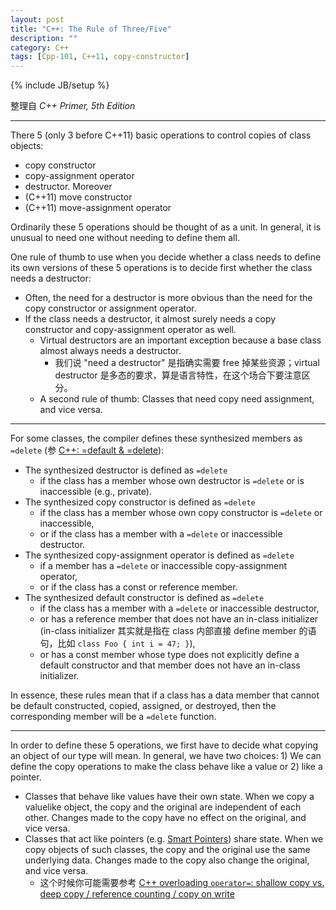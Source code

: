 ```yaml
---
layout: post
title: "C++: The Rule of Three/Five"
description: ""
category: C++
tags: [Cpp-101, C++11, copy-constructor]
---
```

{% include JB/setup %}

整理自 _C++ Primer, 5th Edition_

-----

There 5 (only 3 before C++11) basic operations to control copies of class objects: 

- copy constructor
- copy-assignment operator
- destructor. Moreover
- (C++11) move constructor
- (C++11) move-assignment operator

Ordinarily these 5 operations should be thought of as a unit. In general, it is unusual to need one without needing to define them all.

One rule of thumb to use when you decide whether a class needs to define its own versions of these 5 operations is to decide first whether the class needs a destructor: 

- Often, the need for a destructor is more obvious than the need for the copy constructor or assignment operator. 
- If the class needs a destructor, it almost surely needs a copy constructor and copy-assignment operator as well.
	- Virtual destructors are an important exception because a base class almost always needs a destructor.
		- 我们说 "need a destructor" 是指确实需要 free 掉某些资源；virtual destructor 是多态的要求，算是语言特性，在这个场合下要注意区分。
	- A second rule of thumb: Classes that need copy need assignment, and vice versa.
	
-----
	
For some classes, the compiler defines these synthesized members as `=delete` (参 [C++: =default & =delete](/c++/2015/05/03/cpp-default--delete)):

- The synthesized destructor is defined as `=delete` 
	- if the class has a member whose own destructor is `=delete` or is inaccessible (e.g., private).
- The synthesized copy constructor is defined as `=delete` 
	- if the class has a member whose own copy constructor is `=delete` or inaccessible,
	- or if the class has a member with a `=delete` or inaccessible destructor.
- The synthesized copy-assignment operator is defined as `=delete` 
	- if a member has a `=delete` or inaccessible copy-assignment operator, 
	- or if the class has a const or reference member.
- The synthesized default constructor is defined as `=delete` 
	- if the class has a member with a `=delete` or inaccessible destructor, 
	- or has a reference member that does not have an in-class initializer (in-class initializer 其实就是指在 class 内部直接 define member 的语句，比如 `class Foo { int i = 47; }`),
	- or has a const member whose type does not explicitly define a default constructor and that member does not have an in-class initializer.
	
In essence, these rules mean that if a class has a data member that cannot be default constructed, copied, assigned, or destroyed, then the corresponding member will be a `=delete` function.

----- 

In order to define these 5 operations, we first have to decide what copying an object of our type will mean. In general, we have two choices: 1) We can define the copy operations to make the class behave like a value or 2) like a pointer.

- Classes that behave like values have their own state. When we copy a valuelike object, the copy and the original are independent of each other. Changes made to the copy have no effect on the original, and vice versa.
- Classes that act like pointers (e.g. [Smart Pointers](/c++/2015/05/07/cpp11-smart-pointer-auto_ptr-is-deprecated-use-unique_ptr-instead-here-also-comes-shared_ptr-and-weak_ptr)) share state. When we copy objects of such classes, the copy and the original use the same underlying data. Changes made to the copy also change the original, and vice versa.
	- 这个时候你可能需要参考 [C++ overloading `operator=`: shallow copy vs. deep copy / reference counting / copy on write](/c++/2015/04/04/cpp-overloading--shallow-copy-vs-deep-copy--reference-counting--copy-on-write)

